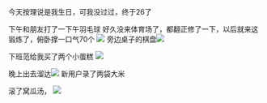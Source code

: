 今天按理说是我生日，可我没过过，终于26了

下午和朋友打了一下午羽毛球
好久没来体育场了，都翻正修了一下，以后就来这锻炼了，俯卧撑一口气70个
![](http://upload-images.jianshu.io/upload_images/6904315-837bb254719beb50.jpg?imageMogr2/auto-orient/strip%7CimageView2/2/w/1080/q/50)
旁边桌子的棋盘![](http://upload-images.jianshu.io/upload_images/6904315-2c1570baf13c1734.jpg?imageMogr2/auto-orient/strip%7CimageView2/2/w/1080/q/50)






下班范给我买了两个小蛋糕
![](http://upload-images.jianshu.io/upload_images/6904315-811f07fa0ee0aed5.jpg?imageMogr2/auto-orient/strip%7CimageView2/2/w/1080/q/50)


晚上出去溜达![](http://upload-images.jianshu.io/upload_images/6904315-256529f1ec1b81ce.jpg?imageMogr2/auto-orient/strip%7CimageView2/2/w/1080/q/50)
新用户录了两袋大米


滚了窝瓜汤，
![](http://upload-images.jianshu.io/upload_images/6904315-972569627166e0d6.jpg?imageMogr2/auto-orient/strip%7CimageView2/2/w/1080/q/50)
